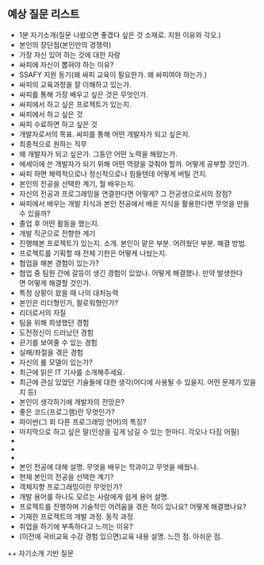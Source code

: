 ## 예상 질문 리스트
- 1분 자기소개(질문 나왔으면 좋겠다 싶은 것 소재로. 지원 이유와 각오.)
- 본인의 장단점(본인만의 경쟁력)
- 가장 자신 있어 하는 것에 대한 자랑
- 싸피에 자신이 뽑혀야 하는 이유?
- SSAFY 지원 동기(왜 싸피 교육이 필요한가. 왜 싸피여야 하는가.)
- 싸피의 교육과정을 잘 이해하고 있는가.
- 싸피를 통해 가장 배우고 싶은 것은 무엇인가.
- 싸피에서 하고 싶은 프로젝트가 있는지.
- 싸피에서 하고 싶은 것
- 싸피 수료하면 하고 싶은 것
- 개발자로서의 목표. 싸피를 통해 어떤 개발자가 되고 싶은지.
- 최종적으로 원하는 직무
- 왜 개발자가 되고 싶은가. 그동안 어떤 노력을 해왔는가.
- 에세이에 쓴 개발자가 되기 위해 어떤 역량을 갖춰야 할까. 어떻게 공부할 것인가.
- 싸피 하면 체력적으로나 정신적으로나 힘들텐데 어떻게 버틸 건지.
- 본인의 전공을 선택한 계기, 뭘 배우는지.
- 자신의 전공과 프로그래밍을 연결한다면 어떻게? 그 전공생으로서의 장점?
- 싸피에서 배우는 개발 지식과 본인 전공에서 배운 지식을 활용한다면 무엇을 만들 수 있을까?
- 졸업 후 어떤 활동을 했는지.
- 개발 직군으로 전향한 계기
- 진행해본 프로젝트가 있는지. 소개. 본인이 맡은 부분. 어려웠던 부분. 해결 방법.
- 프로젝트를 기획할 때 전체 기한은 어떻게 나눴는지.
- 협업을 해본 경험이 있는가?
- 협업 중 팀원 간에 갈등이 생긴 경험이 있었나. 어떻게 해결했나. 만약 발생한다면 어떻게 해결할 것인가.
- 특정 상황이 왔을 때 나의 대처능력
- 본인은 리더형인가, 팔로워형인가?
- 리더로서의 자질
- 팀을 위해 희생했던 경험
- 도전정신이 드러났던 경험
- 끈기를 보여줄 수 있는 경험
- 실패/좌절을 겪은 경험
- 자신의 롤 모델이 있는가?
- 최근에 읽은 IT 기사를 소개해주세요.
- 최근에 관심 있었던 기술들에 대한 생각(어디에 사용될 수 있을지. 어떤 문제가 있을지 등)
- 본인이 생각하기에 개발자의 전망은?
- 좋은 코드(프로그램)란 무엇인가?
- 파이썬(그 외 다른 프로그래밍 언어)의 특징?
- 마지막으로 하고 싶은 말(인상을 깊게 남길 수 있는 한마디. 각오나 다짐 어필)
- 
- 
- 
- 본인 전공에 대해 설명. 무엇을 배우는 학과이고 무엇을 배웠나.
- 현재 본인의 전공을 선택한 계기?
- 객체지향 프로그래밍이란 무엇인가?
- 개발 용어를 하나도 모르는 사람에게 쉽게 용어 설명.
- 프로젝트를 진행하며 기술적인 어려움을 겪은 적이 있나요? 어떻게 해결했나요?
- 기재한 프로젝트의 개발 과정. 동작 과정.
- 취업을 하기에 부족하다고 느끼는 이유?
- (이전에 국비교육 수강 경험 있으면)교육 내용 설명. 느낀 점. 아쉬운 점.


++ 자기소개 기반 질문